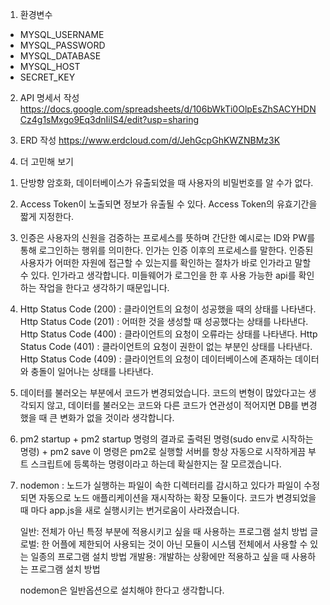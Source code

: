 1. 환경변수
- MYSQL_USERNAME
- MYSQL_PASSWORD
- MYSQL_DATABASE
- MYSQL_HOST
- SECRET_KEY

2. API 명세서 작성
https://docs.google.com/spreadsheets/d/106bWkTi0OlpEsZhSACYHDNCz4g1sMxgo9Eq3dnIiIS4/edit?usp=sharing

3. ERD 작성
https://www.erdcloud.com/d/JehGcpGhKWZNBMz3K


4. 더 고민해 보기


1) 단방향 암호화, 데이터베이스가 유출되었을 때 사용자의 비밀번호를 알 수가 없다.

2) Access Token이 노출되면 정보가 유출될 수 있다.
   Access Token의 유효기간을 짧게 지정한다.

3) 인증은 사용자의 신원을 검증하는 프로세스를 뜻하며 간단한 예시로는 ID와 PW를 통해 로그인하는
   행위를 의미한다.
   인가는 인증 이후의 프로세스를 말한다.
   인증된 사용자가 어떠한 자원에 접근할 수 있는지를 확인하는 절차가 바로 인가라고 말할 수 있다.
   인가라고 생각합니다. 미들웨어가 로그인을 한 후 사용 가능한 api를 확인하는 작업을 한다고 생각하기 때문입니다.

4) Http Status Code (200) : 클라이언트의 요청이 성공했을 때의 상태를 나타낸다.
   Http Status Code (201) : 어떠한 것을 생성할 때 성공했다는 상태를 나타낸다.
   Http Status Code (400) : 클라이언트의 요청이 오류라는 상태를 나타낸다.
   Http Status Code (401) : 클라이언트의 요청이 권한이 없는 부분인 상태를 나타낸다.
   Http Status Code (409) : 클라이언트의 요청이 데이터베이스에 존재하는 데이터와 충돌이
                            일어나는 상태를 나타낸다.

5) 데이터를 불러오는 부분에서 코드가 변경되었습니다.
   코드의 변형이 많았다고는 생각되지 않고, 데이터를 불러오는 코드와 다른 코드가 연관성이 적어지면
   DB를 변경했을 때 큰 변화가 없을 것이라 생각합니다.

6) pm2 startup + pm2 startup 명령의 결과로 출력된 명령(sudo env로 시작하는 명령) + pm2 save
   이 명령은 pm2로 실행할 서버를 항상 자동으로 시작하게끔 부트 스크립트에 등록하는 명령이라고 하는데
   확실한지는 잘 모르겠습니다.

7) nodemon : 노드가 실행하는 파일이 속한 디렉터리를 감시하고 있다가 파일이 수정되면 자동으로
             노드 애플리케이션을 재시작하는 확장 모듈이다.
             코드가 변경되었을 때 마다 app.js을 새로 실행시키는 번거로움이 사라졌습니다.
             
   일반: 전체가 아닌 특정 부분에 적용시키고 싶을 때 사용하는 프로그램 설치 방법
   글로벌: 한 어플에 제한되어 사용되는 것이 아닌 모듈이 시스템 전체에서 사용할 수 있는 일종의
           프로그램 설치 방법
   개발용: 개발하는 상황에만 적용하고 싶을 때 사용하는 프로그램 설치 방법

   nodemon은 일반옵션으로 설치해야 한다고 생각합니다.